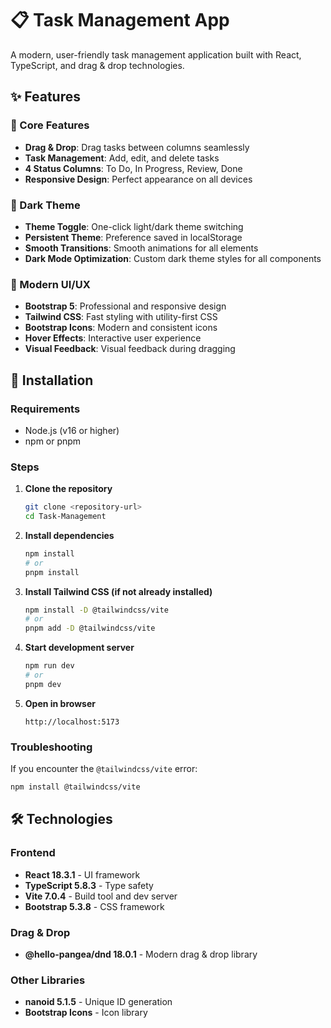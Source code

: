 # 📋 Task Management App

A modern, user-friendly task management application built with React, TypeScript, and drag & drop technologies.

## ✨ Features

### 🎯 Core Features
- **Drag & Drop**: Drag tasks between columns seamlessly
- **Task Management**: Add, edit, and delete tasks
- **4 Status Columns**: To Do, In Progress, Review, Done
- **Responsive Design**: Perfect appearance on all devices

### 🌙 Dark Theme
- **Theme Toggle**: One-click light/dark theme switching
- **Persistent Theme**: Preference saved in localStorage
- **Smooth Transitions**: Smooth animations for all elements
- **Dark Mode Optimization**: Custom dark theme styles for all components

### 🎨 Modern UI/UX
- **Bootstrap 5**: Professional and responsive design
- **Tailwind CSS**: Fast styling with utility-first CSS
- **Bootstrap Icons**: Modern and consistent icons
- **Hover Effects**: Interactive user experience
- **Visual Feedback**: Visual feedback during dragging

## 🚀 Installation

### Requirements
- Node.js (v16 or higher)
- npm or pnpm

### Steps

1. **Clone the repository**
   ```bash
   git clone <repository-url>
   cd Task-Management
   ```

2. **Install dependencies**
   ```bash
   npm install
   # or
   pnpm install
   ```

3. **Install Tailwind CSS (if not already installed)**
   ```bash
   npm install -D @tailwindcss/vite
   # or
   pnpm add -D @tailwindcss/vite
   ```

4. **Start development server**
   ```bash
   npm run dev
   # or
   pnpm dev
   ```

5. **Open in browser**
   ```
   http://localhost:5173
   ```

### Troubleshooting

If you encounter the `@tailwindcss/vite` error:
```bash
npm install @tailwindcss/vite
```

## 🛠️ Technologies

### Frontend
- **React 18.3.1** - UI framework
- **TypeScript 5.8.3** - Type safety
- **Vite 7.0.4** - Build tool and dev server
- **Bootstrap 5.3.8** - CSS framework

### Drag & Drop
- **@hello-pangea/dnd 18.0.1** - Modern drag & drop library

### Other Libraries
- **nanoid 5.1.5** - Unique ID generation
- **Bootstrap Icons** - Icon library

